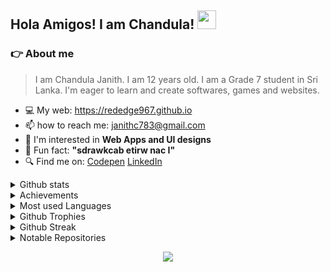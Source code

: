 ## Hola Amigos! I am Chandula! <img src="https://raw.githubusercontent.com/MartinHeinz/MartinHeinz/master/wave.gif" height="30" width="30">

### :point_right: About me</h2>
> I am Chandula Janith. I am 12 years old. I am a Grade 7 student in Sri Lanka. I'm eager to learn and create softwares, games and websites.

- 💻 My web: https://rededge967.github.io
- 📫 how to reach me: janithc783@gmail.com
- 🤩 I'm interested in **Web Apps and UI designs**
- 🤣 Fun fact: **"sdrawkcab etirw nac I"**
- 🔍 Find me on: [Codepen](https://codepen.io/RedEdge967) [LinkedIn](https://www.linkedin.com/in/chandula-janith-5529b7223/)

<details>
<summary>Github stats</summary>
  <br>
  <img src="https://github-readme-stats.vercel.app/api?username=RedEdge967&show_icons=true&theme=radical">
</details>
<details>
<summary>Achievements</summary>
  <br>
  <img src="https://metrics.lecoq.io/RedEdge967?template=classic&base.header=0&base.activity=0&base.community=0&base.repositories=0&base.metadata=0&achievements=1&achievements.threshold=C&achievements.secrets=true&achievements.display=compact&achievements.limit=0&config.timezone=Asia%2FColombo">
</details>
<details>
<summary>Most used Languages</summary>
  <br>
  <img src="https://github-readme-stats.vercel.app/api/top-langs/?username=RedEdge967&layout=compact&theme=radical">
</details>
<details>
<summary>Github Trophies</summary>
  <br>
  <img src="https://github-profile-trophy.vercel.app/?username=RedEdge967&theme=radical">
</details>
<details>
<summary>Github Streak</summary>
  <br>
  <img src="https://github-readme-streak-stats.herokuapp.com/?user=RedEdge967&theme=radical">
</details>
<details>
<summary>Notable Repositories</summary>
  <br>
  <a href="https://github.com/RedEdge967/Keyboard-hero"><img src="https://github-readme-stats.vercel.app/api/pin/?username=RedEdge967&repo=Keyboard-Hero&theme=radical">
  <a href="https://github.com/RedEdge967/Micro-Code-Editor-In-WebBrowser"><img src="https://github-readme-stats.vercel.app/api/pin/?username=RedEdge967&repo=Micro-Code-Editor-In-WebBrowser&theme=radical">
  <a href="https://github.com/RedEdge967/macOS-web"><img src="https://github-readme-stats.vercel.app/api/pin/?username=RedEdge967&repo=macOS-web&theme=radical">
  <a href="https://github.com/RedEdge967/win11-web"><img src="https://github-readme-stats.vercel.app/api/pin/?username=RedEdge967&repo=win11-web&theme=radical">
  <a href="https://github.com/RedEdge967/win10-web"><img src="https://github-readme-stats.vercel.app/api/pin/?username=RedEdge967&repo=win10-web&theme=radical">
    <a href="https://github.com/RedEdge967/ubuntu-web"><img src="https://github-readme-stats.vercel.app/api/pin/?username=RedEdge967&repo=ubuntu-web&theme=radical">
</details>
<p align="center">
  <img src="https://komarev.com/ghpvc/?username=RedEdge967&color=dc143c" align="center"/>
</p>
